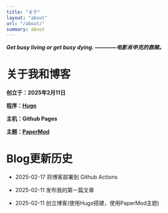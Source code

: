 ```yaml
---
title: "关于"
layout: "about"
url: "/about/"
summary: about
---
```




***Get busy living or get busy dying. ————电影肖申克的救赎。***


# 关于我和博客


**创立于：2025年2月11日**


**程序：[Hugo](https://github.com/gohugoio/hugo)**


**主机：Github Pages**


**主题：[PaperMod](https://github.com/adityatelange/hugo-PaperMod)**



# Blog更新历史


* 2025-02-17 将博客部署到 Github Actions

* 2025-02-11 发布我的第一篇文章

* 2025-02-11 创立博客(使用Hugo搭建，使用PaperMod主题)